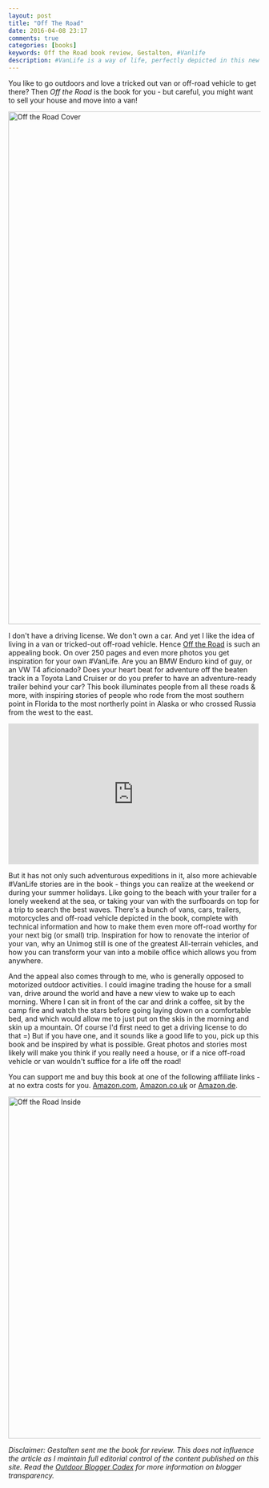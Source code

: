 ```yaml
---
layout: post
title: "Off The Road"
date: 2016-04-08 23:17
comments: true
categories: [books]
keywords: Off the Road book review, Gestalten, #Vanlife
description: #VanLife is a way of life, perfectly depicted in this new book by Gestalten. Get inspired how rich life can be on the road, how to pimp your van into a mobile office and where to take your off-road vehicle!
---
```


You like to go outdoors and love a tricked out van or off-road vehicle to get there? Then *Off the Road* is the book for you - but careful, you might want to sell your house and move into a van!

<a data-flickr-embed="true"  href="https://www.flickr.com/photos/hendrikmorkel/26210796662/in/dateposted/" title="Off the Road Cover"><img src="https://farm2.staticflickr.com/1665/26210796662_6361a93f26_b.jpg" width="1024" height="1024" alt="Off the Road Cover"></a><script async src="//embedr.flickr.com/assets/client-code.js" charset="utf-8"></script>

<!-- more -->

I don't have a driving license. We don't own a car. And yet I like the idea of living in a van or tricked-out off-road vehicle. Hence [Off the Road](http://shop.gestalten.com/off-the-road.html) is such an appealing book. On over 250 pages and even more photos you get inspiration for your own #VanLife. Are you an BMW Enduro kind of guy, or an VW T4 aficionado? Does your heart beat for adventure off the beaten track in a Toyota Land Cruiser or do you prefer to have an adventure-ready trailer behind your car? This book illuminates people from all these roads & more, with inspiring stories of people who rode from the most southern point in Florida to the most northerly point in Alaska or who crossed Russia from the west to the east. 

<iframe src="https://player.vimeo.com/video/144480827?byline=0&portrait=0" width="500" height="281" frameborder="0" webkitallowfullscreen mozallowfullscreen allowfullscreen></iframe>

But it has not only such adventurous expeditions in it, also more achievable #VanLife stories are in the book - things you can realize at the weekend or during your summer holidays. Like going to the beach with your trailer for a lonely weekend at the sea, or taking your van with the surfboards on top for a trip to search the best waves. There's a bunch of vans, cars, trailers, motorcycles and off-road vehicle depicted in the book, complete with technical information and how to make them even more off-road worthy for your next big (or small) trip. Inspiration for how to renovate the interior of your van, why an Unimog still is one of the greatest All-terrain vehicles, and how you can transform your van into a mobile office which allows you from anywhere. 

And the appeal also comes through to me, who is generally opposed to motorized outdoor activities. I could imagine trading the house for a small van, drive around the world and have a new view to wake up to each morning. Where I can sit in front of the car and drink a coffee, sit by the camp fire and watch the stars before going laying down on a comfortable bed, and which would allow me to just put on the skis in the morning and skin up a mountain. Of course I'd first need to get a driving license to do that =) But if you have one, and it sounds like a good life to you, pick up this book and be inspired by what is possible. Great photos and stories most likely will make you think if you really need a house, or if a nice off-road vehicle or van wouldn't suffice for a life off the road!

You can support me and buy this book at one of the following affiliate links - at no extra costs for you. [Amazon.com](http://amzn.to/1qbfFgW), [Amazon.co.uk](http://amzn.to/1S6UkSB) or [Amazon.de](http://amzn.to/1S6WEZL).

<a data-flickr-embed="true"  href="https://www.flickr.com/photos/hendrikmorkel/26210796292/in/dateposted/" title="Off the Road Inside"><img src="https://farm2.staticflickr.com/1708/26210796292_ac7aee5ac8_b.jpg" width="1024" height="683" alt="Off the Road Inside"></a><script async src="//embedr.flickr.com/assets/client-code.js" charset="utf-8"></script>

*Disclaimer: Gestalten sent me the book for review. This does not influence the article as I maintain full editorial control of the content published on this site. Read the [Outdoor Blogger Codex](http://www.outdoorbloggercodex.com/en/?noredirect=en_US) for more information on blogger transparency.*